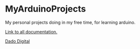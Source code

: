 # MyArduinoProjects
My personal projects doing in my free time, for learning arduino.

[Link to all documentation.](https://github.com/Elenadr/MyArduinoProjects/wiki/)

[Dado Digital](https://github.com/Elenadr/MyArduinoProjects/wiki/)

